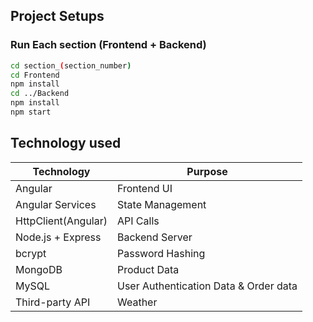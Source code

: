 ## Project Setups

### Run Each section (Frontend + Backend)

```bash
cd section_(section_number)
cd Frontend
npm install
cd ../Backend
npm install
npm start
```

## Technology used

| Technology          | Purpose                               |
| ------------------- | ------------------------------------- |
| Angular             | Frontend UI                           |
| Angular Services    | State Management                      |
| HttpClient(Angular) | API Calls                             |
| Node.js + Express   | Backend Server                        |
| bcrypt              | Password Hashing                      |
| MongoDB             | Product Data                          |
| MySQL               | User Authentication Data & Order data |
| Third-party API     | Weather                               |
